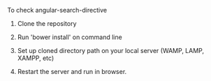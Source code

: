 
To check angular-search-directive 

1. Clone the repository

2. Run 'bower install' on command line

3. Set up cloned directory path on your local server (WAMP, LAMP, XAMPP, etc)

4. Restart the server and run in browser.